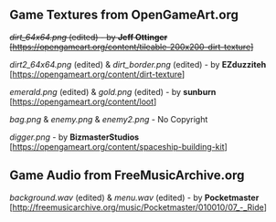 ## Game Textures from OpenGameArt.org

~~*dirt_64x64.png* (edited) - by **Jeff Ottinger** [<https://opengameart.org/content/tileable-200x200-dirt-texture>]~~

*dirt2_64x64.png* (edited) & *dirt_border.png* (edited) - by **EZduzziteh** [<https://opengameart.org/content/dirt-texture>]

*emerald.png* (edited) & *gold.png* (edited) - by **sunburn** [<https://opengameart.org/content/loot>]

*bag.png* & *enemy.png* & *enemy2.png* - No Copyright

*digger.png* - by **BizmasterStudios** [<https://opengameart.org/content/spaceship-building-kit>]


## Game Audio from FreeMusicArchive.org

*background.wav* (edited) & *menu.wav* (edited) - by **Pocketmaster** [<http://freemusicarchive.org/music/Pocketmaster/010010/07_-_Ride>]
